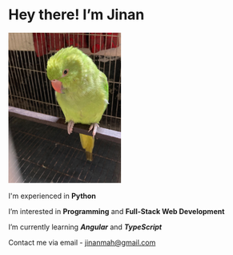 # Hey there! I’m Jinan

<img src="titin.jpg" alt="Parrot-Pet: TItin" height="300">

 I'm experienced in **Python**

 I’m interested in **Programming** and **Full-Stack Web Development**
 
 I’m currently learning ***Angular*** and ***TypeScript***
 
 Contact me via email - jinanmah@gmail.com
